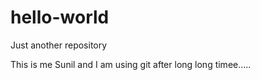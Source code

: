 # hello-world
Just another repository

This is me Sunil and I am using git after long long timee.....
